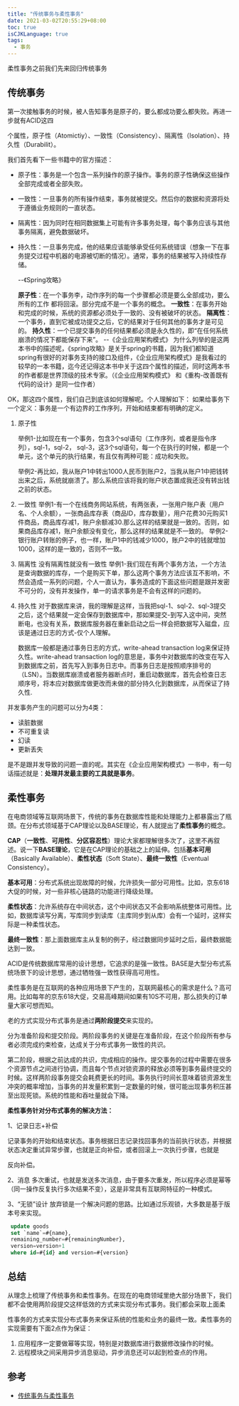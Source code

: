 ```yaml
---
title: "传统事务与柔性事务"
date: 2021-03-02T20:55:29+08:00
toc: true
isCJKLanguage: true
tags: 
  - 事务
---
```


柔性事务之前我们先来回归传统事务

## 传统事务

第一次接触事务的时候，被人告知事务是原子的，要么都成功要么都失败。再进一步就有ACID这四

个属性，原子性（Atomictiy）、一致性（Consistency）、隔离性（Isolation）、持久性（Durabilit）。

我们首先看下一些书籍中的官方描述：

- 原子性：事务是一个包含一系列操作的原子操作。事务的原子性确保这些操作全部完成或者全部失败。

- 一致性：一旦事务的所有操作结束，事务就被提交。然后你的数据和资源将处于遵循业务规则的一直状态。

- 隔离性：因为同时在相同数据集上可能有许多事务处理，每个事务应该与其他事务隔离，避免数据破坏。

- 持久性：一旦事务完成，他的结果应该能够承受任何系统错误（想象一下在事务提交过程中机器的电源被切断的情况）。通常，事务的结果被写入持续性存储。

   --《Spring攻略》

   **原子性**：在一个事务李，动作序列的每一个步骤都必须是要么全部成功，要么所有的工作
   都将回滚。部分完成不是一个事务的概念。
   **一致性**：在事务开始和完成的时候，系统的资源都必须处于一致的、没有被破坏的状态。
   **隔离性**：一个事务，直到它被成功提交之后，它的结果对于任何其他的事务才是可见的。
   **持久性**：一个已提交事务的任何结果都必须是永久性的，即“在任何系统崩溃的情况下都能保存下来”。
   --《企业应用架构模式》
   为什么列举的是这两本书中的描述呢，《spring攻略》是关于spring的书籍，因为我们都知道spring有很好的对事务支持的接口及组件，《企业应用架构模式》是我看过的较早的一本书籍，迄今还记得这本书中关于这四个属性的描述，同时这两本书的作者都是世界顶级的技术专家。（《企业应用架构模式》 和《重构-改善既有代码的设计》是同一位作者）

OK，那这四个属性，我们自己到底该如何理解呢。个人理解如下：
 如果给事务下一个定义：事务是一个有边界的工作序列，开始和结束都有明确的定义。

1. 原子性
   
    举例1-比如现在有一个事务，包含3个sql语句（工作序列，或者是指令序列），sql-1，sql-2，
    sql-3，这3个sql语句，每一个在执行的时候，都是一个单元，这个单元的执行结果，有且仅有两种可能：成功和失败。
	
    举例2-再比如，我从账户1中转出1000人民币到账户2，当我从账户1中把钱转出来之后，系统就崩溃了。那么系统应该将我的账户状态置成我还没有转出钱之前的状态。
    
2. 一致性
    举例1-有一个在线商务网站系统，有两张表，一张用户账户表（用户名、个人余额），一张商品库存表（商品ID，库存数量），用户花费30元购买1件商品，商品库存减1，账户余额减30.那么这样的结果就是一致的。否则，如果商品库存减1，账户余额没有变化，那么这样的结果就是不一致的。
    举例2-银行账户转账的例子，也一样，账户1中的钱减少1000，账户2中的钱就增加1000，这样的是一致的，否则不一致。

3. 隔离性
    没有隔离性就没有一致性
    举例1-我们现在有两个事务方法，一个方法是查询数据的库存，一个是购买下单，那么这两个事务方法应该互不影响，不然会造成一系列的问题，个人一直认为，事务造成的下面这些问题是跟并发密不可分的，没有并发操作，单一的请求事务是不会有这样的问题的。

4. 持久性
    对于数据库来讲，我的理解是这样，当我把sql-1、sql-2、sql-3提交之后，这个结果就一定会保存到数据库中，那如果提交-到写入这中间，突然断电，也没有关系，数据库服务器在重新启动之后一样会把数据写入磁盘，应该是通过日志的方式-仅个人理解。

    数据库一般都是通过事务日志的方式，write-ahead transaction log来保证持久性。write-ahead transaction log的意思是，事务中对数据库的改变在写入到数据库之前，首先写入到事务日志中。而事务日志是按照顺序排号的（LSN）。当数据库崩溃或者服务器断点时，重启动数据库，首先会检查日志顺序号，将本应对数据库做更改而未做的部分持久化到数据库，从而保证了持久性.

并发事务产生的问题可以分为4类：
- 读脏数据
- 不可重复读
- 幻读
- 更新丢失

是不是跟并发导致的问题一直的呢。其实在《企业应用架构模式》一书中，有一句话描述就是：**处理并发最主要的工具就是事务**。

## 柔性事务

在电商领域等互联网场景下，传统的事务在数据库性能和处理能力上都暴露出了瓶颈。在分布式领域基于CAP理论以及BASE理论，有人就提出了**柔性事务**的概念。

**CAP**（**一致性**、**可用性**、**分区容忍性**）理论大家都理解很多次了，这里不再叙述。说一下**BASE理论**，它是在CAP理论的基础之上的延伸。包括**基本可用**（Basically Available）、**柔性状态**（Soft State）、**最终一致性**（Eventual Consistency）。

**基本可用**：分布式系统出现故障的时候，允许损失一部分可用性。比如，京东618大促的时候，对一些非核心链路的功能进行降级处理。

**柔性状态**：允许系统存在中间状态，这个中间状态又不会影响系统整体可用性。比如，数据库读写分离，写库同步到读库（主库同步到从库）会有一个延时，这样实际是一种柔性状态。

**最终一致性**：那上面数据库主从复制的例子，经过数据同步延时之后，最终数据能达到一致。

ACID是传统数据库常用的设计思想，它追求的是强一致性。BASE是大型分布式系统场景下的设计思想，通过牺牲强一致性获得高可用性。

柔性事务是在互联网的各种应用场景下产生的，互联网最核心的需求是什么？高可用。比如每年的京东618大促，交易高峰期间如果有10S不可用，那么损失的订单量大家可想而知。

老的方式实现分布式事务是通过**两阶段提交**来实现的。

分为准备阶段和提交阶段。两阶段事务的关键是在准备阶段，在这个阶段所有参与者必须完成约束检查，达成关于分布式事务一致性的共识。

第二阶段，根据之前达成的共识，完成相应的操作。提交事务的过程中需要在很多个资源节点之间进行协调，而且每个节点对锁资源的释放必须等到事务最终提交的时候。这样两阶段事务提交会耗费更长的时间。事务执行时间长意味着锁资源发生冲突的概率增加，当事务的并发量积累到一定数量的时候，很可能出现事务积压甚至出现死锁。系统的性能和吞吐量就会下降。

**柔性事务针对分布式事务的解决方法：**

 1、记录日志+补偿

记录事务的开始和结束状态。事务根据日志记录找回事务的当前执行状态，并根据状态决定重试异常步骤，也就是正向补偿，或者回滚上一次执行步骤，也就是

反向补偿。

 2、消息
 多次重试，也就是发送多次消息，由于要多次重发，所以程序必须是幂等（同一操作反复执行多次结果不变），这是非常具有互联网特征的一种模式。

 3、“无锁”设计
 放弃锁是一个解决问题的思路。比如通过乐观锁，大多数是基于版本号来实现。

```sql
 update goods
 set `name`=#{name},
 remaining_number=#{remainingNumber},
 version=version+1
 where id=#{id} and version=#{version}
```

## 总结

从理念上梳理了传统事务和柔性事务。在现在的电商领域里绝大部分场景下，我们都不会使用两阶段提交这样低效的方式来实现分布式事务。我们都会采取上面柔

性事务的方式来实现分布式事务来保证系统的性能和业务的最终一致。柔性事务的实现需要有下面2点作为保证：

1. 应用程序一定要做幂等实现，特别是对数据库进行数据修改操作的时候。
2. 远程模块之间采用异步消息驱动，异步消息还可以起到检查点的作用。



## 参考

- [传统事务与柔性事务](https://www.jianshu.com/p/ab1a1c6b08a1)

